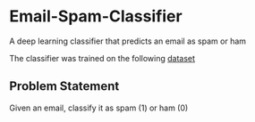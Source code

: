 # Email-Spam-Classifier
A deep learning classifier that predicts an email as spam or ham

The classifier was trained on the following [dataset](http://nlp.cs.aueb.gr/software_and_datasets/Enron-Spam/index.html)

## Problem Statement
Given an email, classify it as spam (1) or ham (0) 

